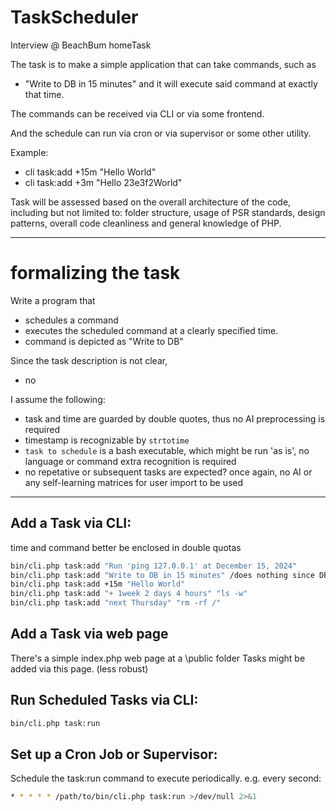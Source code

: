 # TaskScheduler
Interview @ BeachBum homeTask 

The task is to make a simple application that can take commands, 
such as 
- "Write to DB in 15 minutes"
and it will execute said command at exactly that time.

The commands can be received via CLI or via some frontend.

And the schedule can run via cron or via supervisor or some other utility.

Example:
- cli task:add +15m "Hello World"
- cli task:add +3m "Hello 23e3f2World"

Task will be assessed based on the overall architecture of the code, including but not limited to: folder structure, usage of PSR standards, design patterns, overall code cleanliness and general knowledge of PHP.

---

# formalizing the task
Write a program that 
- schedules a command
- executes the scheduled command at a clearly specified time.
- command is depicted as "Write to DB"

Since the task description is not clear,
- no 

I assume the following:
- task and time are guarded by double quotes, thus no AI preprocessing is required 
- timestamp is recognizable by ```strtotime```
- ```task to schedule``` is a bash executable, which might be run 'as is', no language or command extra recognition is required
- no repetative or subsequent tasks are expected? once again, no AI or any self-learning matrices for user import to be used

---

## Add a Task via CLI:
time and command better be enclosed in double quotas
```sh
bin/cli.php task:add "Run 'ping 127.0.0.1' at December 15, 2024"
bin/cli.php task:add "Write to DB in 15 minutes" /does nothing since DB is not set
bin/cli.php task:add +15m "Hello World"
bin/cli.php task:add "+ 1week 2 days 4 hours" "ls -w"
bin/cli.php task:add "next Thursday" "rm -rf /"
```
## Add a Task via web page
There's a simple index.php web page at a \public folder
Tasks might be added via this page. 
(less robust)

## Run Scheduled Tasks via CLI:
```sh
bin/cli.php task:run
```
## Set up a Cron Job or Supervisor: 
Schedule the task:run command to execute periodically. 
e.g. every second:
```sh
* * * * * /path/to/bin/cli.php task:run >/dev/null 2>&1
```
